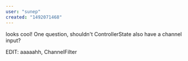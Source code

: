 ```yaml
---
user: "sunep"
created: "1492071468"
---
```


looks cool!
One question, shouldn't ControllerState also have a channel input?

EDIT: aaaaahh, ChannelFilter
